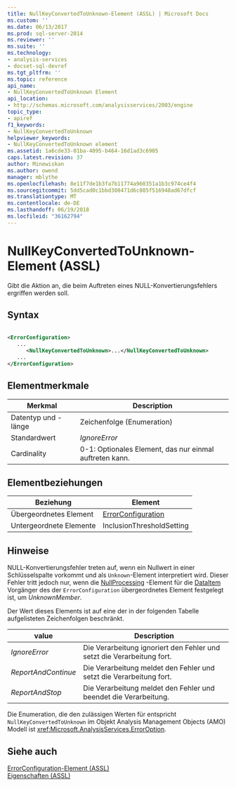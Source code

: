 ```yaml
---
title: NullKeyConvertedToUnknown-Element (ASSL) | Microsoft Docs
ms.custom: ''
ms.date: 06/13/2017
ms.prod: sql-server-2014
ms.reviewer: ''
ms.suite: ''
ms.technology:
- analysis-services
- docset-sql-devref
ms.tgt_pltfrm: ''
ms.topic: reference
api_name:
- NullKeyConvertedToUnknown Element
api_location:
- http://schemas.microsoft.com/analysisservices/2003/engine
topic_type:
- apiref
f1_keywords:
- NullKeyConvertedToUnknown
helpviewer_keywords:
- NullKeyConvertedToUnknown element
ms.assetid: 1a6cde33-01ba-4095-b464-16d1ad3c6905
caps.latest.revision: 37
author: Minewiskan
ms.author: owend
manager: mblythe
ms.openlocfilehash: 8e11f7de1b3fa7b11774a960351a1b3c974ce4f4
ms.sourcegitcommit: 5dd5cad0c1bbd308471d6c885f516948ad67dfcf
ms.translationtype: MT
ms.contentlocale: de-DE
ms.lasthandoff: 06/19/2018
ms.locfileid: "36162794"
---
```

# <a name="nullkeyconvertedtounknown-element-assl"></a>NullKeyConvertedToUnknown-Element (ASSL)
  Gibt die Aktion an, die beim Auftreten eines NULL-Konvertierungsfehlers ergriffen werden soll.  
  
## <a name="syntax"></a>Syntax  
  
```xml  
  
<ErrorConfiguration>  
   ...  
      <NullKeyConvertedToUnknown>...</NullKeyConvertedToUnknown>  
   ...  
</ErrorConfiguration>  
```  
  
## <a name="element-characteristics"></a>Elementmerkmale  
  
|Merkmal|Description|  
|--------------------|-----------------|  
|Datentyp und -länge|Zeichenfolge (Enumeration)|  
|Standardwert|*IgnoreError*|  
|Cardinality|0-1: Optionales Element, das nur einmal auftreten kann.|  
  
## <a name="element-relationships"></a>Elementbeziehungen  
  
|Beziehung|Element|  
|------------------|-------------|  
|Übergeordnetes Element|[ErrorConfiguration](../objects/errorconfiguration-element-assl.md)|  
|Untergeordnete Elemente|InclusionThresholdSetting|  
  
## <a name="remarks"></a>Hinweise  
 NULL-Konvertierungsfehler treten auf, wenn ein Nullwert in einer Schlüsselspalte vorkommt und als `Unknown`-Element interpretiert wird. Dieser Fehler tritt jedoch nur, wenn die [NullProcessing](nullprocessing-element-assl.md) -Element für die [DataItem](../data-type/dataitem-data-type-assl.md) Vorgänger des der `ErrorConfiguration` übergeordnetes Element festgelegt ist, um *UnknownMember*.  
  
 Der Wert dieses Elements ist auf eine der in der folgenden Tabelle aufgelisteten Zeichenfolgen beschränkt.  
  
|value|Description|  
|-----------|-----------------|  
|*IgnoreError*|Die Verarbeitung ignoriert den Fehler und setzt die Verarbeitung fort.|  
|*ReportAndContinue*|Die Verarbeitung meldet den Fehler und setzt die Verarbeitung fort.|  
|*ReportAndStop*|Die Verarbeitung meldet den Fehler und beendet die Verarbeitung.|  
  
 Die Enumeration, die den zulässigen Werten für entspricht `NullKeyConvertedToUnknown` im Objekt Analysis Management Objects (AMO) Modell ist <xref:Microsoft.AnalysisServices.ErrorOption>.  
  
## <a name="see-also"></a>Siehe auch  
 [ErrorConfiguration-Element &#40;ASSL&#41;](../objects/errorconfiguration-element-assl.md)   
 [Eigenschaften &#40;ASSL&#41;](properties-assl.md)  
  
  